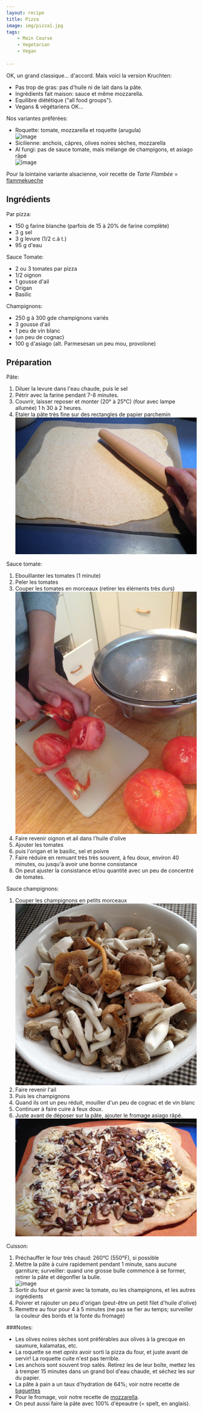 ```yaml
---
layout: recipe
title: Pizza
image: img/pizza1.jpg  
tags:
    - Main Course
    - Vegetarian
    - Vegan
    
---
```

OK, un grand classique... d'accord. Mais voici la version Kruchten:     

* Pas trop de gras: pas d'huile ni de lait dans la pâte. 
* Ingrédients fait maison: sauce et même mozzarella.    
* Equilibre diététique ("all food groups").   
* Vegans & végétariens OK...

Nos variantes préférées:  

* Roquette: tomate, mozzarella et roquette (arugula)  
![image](img/pizza1.jpg)
* Sicilienne: anchois, câpres, olives noires sèches, mozzarella  
* Al fungi: pas de sauce tomate, mais mélange de champigons, et asiago râpé   
![image](img/pizza5.jpg)

Pour la lointaine variante alsacienne, voir recette de *Tarte Flambée* =  [flammekueche](flammekueche.html)   

## Ingrédients
Par pizza: 
  
* 150 g farine blanche (parfois de 15 à 20% de farine complète)
* 3 g sel
* 3 g levure (1/2 c.à t.)   
* 95 g d'eau

Sauce Tomate:  

* 2 ou 3 tomates par pizza 
* 1/2 oignon  
* 1 gousse d'ail
* Origan
* Basilic

Champignons:  

* 250 g à 300 gde champignons variés
* 3 gousse d'ail
* 1 peu de vin blanc
* (un peu de cognac)
* 100 g d'asiago (alt. Parmesesan un peu mou, provolone)

## Préparation
Pâte:

1. Diluer la levure dans l'eau chaude, puis le sel
2. Pétrir avec la farine pendant 7-8 minutes.
2. Couvrir, laisser reposer et monter (20° à 25°C) (four avec lampe allumée) 1 h 30 à 2 heures.
3. Etaler la pâte très fine sur des rectangles de papier parchemin  
![image](img/pizza2.jpg)

Sauce tomate:

1. Ebouillanter les tomates (1 minute)
2. Peler les tomates
3. Couper les tomates en morceaux (retirer les éléments très durs)   
![image](img/pizza7.jpg)
4. Faire revenir oignon et ail dans l'huile d'olive
5. Ajouter les tomates
6. puis l'origan et le basilic, sel et poivre
7. Faire réduire en remuant très très souvent, à feu doux, environ 40 minutes, ou jusqu'à avoir une bonne consistance
8. On peut ajuster la consistance et/ou quantité avec un peu de concentré de tomates.

Sauce champignons:

1. Couper les champignons en petits morceaux   
![image](img/pizza3.jpg)
2. Faire revenir l'ail
3. Puis les champignons
4. Quand ils ont un peu réduit, mouiller d'un peu de cognac et de vin blanc
5. Continuer à faire cuire à feux doux.
6. Juste avant de déposer sur la pâte, ajouter le fromage asiago râpé.   
![image](img/pizza6.jpg)

Cuisson:

1. Préchauffer le four très chaud: 260°C (550°F), si possible
2. Mettre la pâte à cuire rapidement pendant 1 minute, sans aucune garniture; surveiller: quand une grosse bulle commence à se former, retirer la pâte et dégonfler la bulle.   
![image](img/pizza4.jpg)
3. Sortir du four et garnir avec la tomate, ou les champignons, et les autres ingrédients
4. Poivrer et rajouter un peu d'origan (peut-être un petit filet d'huile d'olive)
4. Remettre au four pour 4 à 5 minutes (ne pas se fier au temps; surveiller la couleur des bords et la fonte du fromage)

###Notes:
* Les olives noires sèches sont préférables aux olives à la grecque en saumure, kalamatas, etc.    
* La roquette se met *après* avoir sorti la pizza du four, et juste avant de servir! La roquette cuite n'est pas terrible.  
* Les anchois sont souvent trop salés. Retirez les de leur boîte, mettez les à tremper 15 minutes dans un grand bol d'eau chaude, et séchez les sur du papier.
* La pâte à pain a un taux d'hydration de 64%; voir notre recette de [baguettes](baguettes.html)
* Pour le fromage, voir notre recette de [mozzarella](mozzarella.html).
* On peut aussi faire la pâte avec 100% d'épeautre (= spelt, en anglais).


